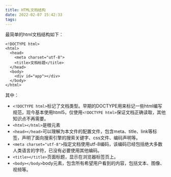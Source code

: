 ```yaml
---
title: HTML文档结构
date: 2022-02-07 15:42:33
tags:
---
```

最简单的html文档结构如下：
````
<!DOCTYPE html>
<html>
  <head>
    <meta charset="utf-8">
    <title>文档标题</title>
  </head>
  <body>
    <div id="app"></div>
  </body>
</html>
````

其中：
- `<!DOCTYPE html>`标记了文档类型。早期的DOCTYPE用来标记一些html编写规范，现今基本使用html5，仅使用`<!DOCTYPE html>`保证文档正确读取，其他知识点不再需要。
- `<html></html>`是根元素
- `<head></head>`可以理解为本文件的配置文件，包含meta、title、link等标签，声明了面向搜索引擎的搜索关键字、css文件、编码声明等。
- `<meta charset="utf-8">`指定文档使用utf-8编码，该编码已经包括绝大多数人类语言的字符，已没有必要使用其他编码。
- `<title></title>`页面标题，显示在浏览器标签页上。
- `<body></body>`body元素，包含所有希望用户看到的内容，包括文本、图像、视频等。






